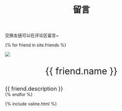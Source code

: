 ﻿---
layout: page
title: 留言
---
交换友链可以在评论区留言~

{% for friend in site.friends %}
<div class="card">
    <div class="card-portrait">
        <a href="{{ friend.src }}"><img src="{{ friend.portrait }}"></a>
    </div>
    <div class="card-information">
        <p style="text-align:center; font-size:30px;">{{ friend.name }}</p>
        <font size="4.5px">{{ friend.description }}</font>
    </div>
</div>
{% endfor %}

{% include valine.html %}
